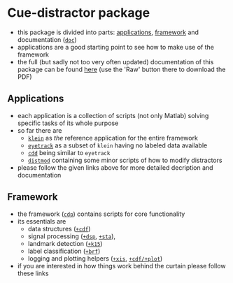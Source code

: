 Cue-distractor package
======================

- this package is divided into parts: [applications](#apps), [framework](#cdp) and documentation ([`doc`](https://github.com/murtex/cdp/tree/maria/doc))
- applications are a good starting point to see how to make use of the framework
- the full (but sadly not too very often updated) documentation of this package can be found [here](https://github.com/murtex/cdp/blob/maria/doc/cdp.pdf) (use the 'Raw' button there to download the PDF)

<a name="apps"></a>
Applications
------------

- each application is a collection of scripts (not only Matlab) solving specific tasks of its whole purpose
- so far there are
  - [`klein`](https://github.com/murtex/cdp/tree/maria/apps/klein) as *the* reference application for the entire framework
  - [`eyetrack`](https://github.com/murtex/cdp/tree/maria/apps/eyetrack) as a subset of `klein` having no labeled data available
  - [`cdd`](https://github.com/murtex/cdp/tree/maria/apps/cdd) being similar to `eyetrack`
  - [`distmod`](https://github.com/murtex/cdp/tree/maria/apps/distmod) containing some minor scripts of how to modify distractors
- please follow the given links above for more detailed decription and documentation

<a name="cdp"></a>
Framework
---------

- the framework ([`cdp`](https://github.com/murtex/cdp/tree/maria/cdp)) contains scripts for core functionality
- its essentials are
  - data structures ([`+cdf`](https://github.com/murtex/cdp/tree/maria/cdp/%2Bcdf))
  - signal processing ([`+dsp`](https://github.com/murtex/cdp/tree/maria/cdp/%2Bdsp), [`+sta`](https://github.com/murtex/cdp/tree/maria/cdp/%2Bsta)), 
  - landmark detection ([`+k15`](https://github.com/murtex/cdp/tree/maria/cdp/%2Bk15))
  - label classification ([`+brf`](https://github.com/murtex/cdp/tree/maria/cdp/%2Bbrf))
  - logging and plotting helpers ([`+xis`](https://github.com/murtex/cdp/tree/maria/cdp/%2Bxis), [`+cdf/+plot`](https://github.com/murtex/cdp/tree/maria/cdp/%2Bcdf/%2Bplot))
- if you are interested in how things work behind the curtain please follow these links
